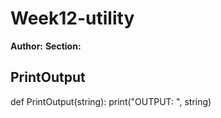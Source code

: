 # Week12-utility
**Author:** <Liz Holter>
**Section:** <Section B>

# PrintOutput
def PrintOutput(string):
    print("OUTPUT: ", string)